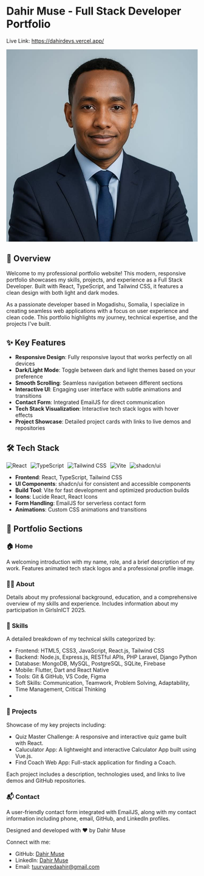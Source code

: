 # Dahir Muse - Full Stack Developer Portfolio
Live Link: https://dahirdevs.vercel.app/

![Dahir Muse's Portfolio](public/dahir.png)

## 🌟 Overview

Welcome to my professional portfolio website! This modern, responsive portfolio showcases my skills, projects, and experience as a Full Stack Developer. Built with React, TypeScript, and Tailwind CSS, it features a clean design with both light and dark modes.

As a passionate developer based in Mogadishu, Somalia, I specialize in creating seamless web applications with a focus on user experience and clean code. This portfolio highlights my journey, technical expertise, and the projects I've built.

## ✨ Key Features

- **Responsive Design**: Fully responsive layout that works perfectly on all devices
- **Dark/Light Mode**: Toggle between dark and light themes based on your preference
- **Smooth Scrolling**: Seamless navigation between different sections
- **Interactive UI**: Engaging user interface with subtle animations and transitions
- **Contact Form**: Integrated EmailJS for direct communication
- **Tech Stack Visualization**: Interactive tech stack logos with hover effects
- **Project Showcase**: Detailed project cards with links to live demos and repositories

## 🛠️ Tech Stack

<div style="display: flex; gap: 10px;">
  <img src="https://img.shields.io/badge/React-61DAFB?style=for-the-badge&logo=react&logoColor=black" alt="React" />
  <img src="https://img.shields.io/badge/TypeScript-3178C6?style=for-the-badge&logo=typescript&logoColor=white" alt="TypeScript" />
  <img src="https://img.shields.io/badge/Tailwind_CSS-38B2AC?style=for-the-badge&logo=tailwind-css&logoColor=white" alt="Tailwind CSS" />
  <img src="https://img.shields.io/badge/Vite-646CFF?style=for-the-badge&logo=vite&logoColor=white" alt="Vite" />
  <img src="https://img.shields.io/badge/shadcn/ui-000000?style=for-the-badge&logo=shadcnui&logoColor=white" alt="shadcn/ui" />
</div>

- **Frontend**: React, TypeScript, Tailwind CSS
- **UI Components**: shadcn/ui for consistent and accessible components
- **Build Tool**: Vite for fast development and optimized production builds
- **Icons**: Lucide React, React Icons
- **Form Handling**: EmailJS for serverless contact form
- **Animations**: Custom CSS animations and transitions

## 📱 Portfolio Sections

### 🏠 Home
A welcoming introduction with my name, role, and a brief description of my work. Features animated tech stack logos and a professional profile image.

### 👩‍💻 About
Details about my professional background, education, and a comprehensive overview of my skills and experience. Includes information about my participation in GirlsInICT 2025.

### 🔧 Skills
A detailed breakdown of my technical skills categorized by:
- Frontend: HTML5, CSS3, JavaScript, React.js, Tailwind CSS
- Backend: Node.js, Express.js, RESTful APIs, PHP Laravel, Django Python
- Database: MongoDB, MySQL, PostgreSQL, SQLite, Firebase
- Mobile: Flutter, Dart and React Native
- Tools: Git & GitHub, VS Code, Figma
- Soft Skills: Communication, Teamwork, Problem Solving, Adaptability, Time Management, Critical Thinking
- 

### 🚀 Projects
Showcase of my key projects including:
- Quiz Master Challenge: A responsive and interactive quiz game built with React.
- Caluculator App: A lightweight and interactive Calculator App built using Vue.js.
- Find Coach Web App: Full-stack application for finding a Coach.

Each project includes a description, technologies used, and links to live demos and GitHub repositories.

### 📬 Contact
A user-friendly contact form integrated with EmailJS, along with my contact information including phone, email, GitHub, and LinkedIn profiles.


Designed and developed with ❤️ by Dahir Muse 

Connect with me:
- GitHub: [Dahir Muse](https://github.com/duceysaneyare)
- LinkedIn: [Dahir Muse](https://www.linkedin.com/in/duceysaneyare/)
- Email: tuuryaredaahir@gmail.com

#
